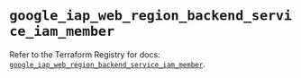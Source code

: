 # `google_iap_web_region_backend_service_iam_member`

Refer to the Terraform Registry for docs: [`google_iap_web_region_backend_service_iam_member`](https://registry.terraform.io/providers/hashicorp/google-beta/6.39.0/docs/resources/google_iap_web_region_backend_service_iam_member).
